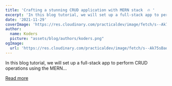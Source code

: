 ```yaml
---
title: 'Crafting a stunning CRUD application with MERN stack  🔥 '
excerpt: 'In this blog tutorial, we will set up a full-stack app to perform CRUD operations using the MERN...'
date: '2021-11-29'
coverImage: 'https://res.cloudinary.com/practicaldev/image/fetch/s--Ak75sBaq--/c_imagga_scale,f_auto,fl_progressive,h_420,q_auto,w_1000/https://dev-to-uploads.s3.amazonaws.com/uploads/articles/81u7wij4wa5wdsgejagr.png'
author:
  name: Koders
  picture: "assets/blog/authors/koders.png"
ogImage:
  url: 'https://res.cloudinary.com/practicaldev/image/fetch/s--Ak75sBaq--/c_imagga_scale,f_auto,fl_progressive,h_420,q_auto,w_1000/https://dev-to-uploads.s3.amazonaws.com/uploads/articles/81u7wij4wa5wdsgejagr.png'
---
```


In this blog tutorial, we will set up a full-stack app to perform CRUD operations using the MERN...

[Read more](https://dev.to/aviyel/crafting-a-stunning-crud-application-with-mern-stack-i1d)
